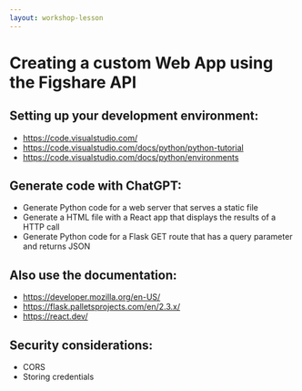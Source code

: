 ```yaml
---
layout: workshop-lesson
---
```


# Creating a custom Web App using the Figshare API

## Setting up your development environment:
- <a href="https://code.visualstudio.com/" target="_blank">https://code.visualstudio.com/</a>
- <a href="hhttps://code.visualstudio.com/docs/python/python-tutorial" target="_blank">https://code.visualstudio.com/docs/python/python-tutorial</a>
- <a href="https://code.visualstudio.com/docs/python/environments " target="_blank">https://code.visualstudio.com/docs/python/environments </a>

## Generate code with ChatGPT:

- Generate Python code for a web server that serves a static file
- Generate a HTML file with a React app that displays the results of a HTTP call
- Generate Python code for a Flask GET route that has a query parameter and returns JSON

## Also use the documentation:
- <a href="https://developer.mozilla.org/en-US/" target="_blank">https://developer.mozilla.org/en-US/</a>
- <a href="hhttps://flask.palletsprojects.com/en/2.3.x/" target="_blank">https://flask.palletsprojects.com/en/2.3.x/</a>
- <a href="https://react.dev/ " target="_blank">https://react.dev/ </a>

## Security considerations:
- CORS
- Storing credentials

